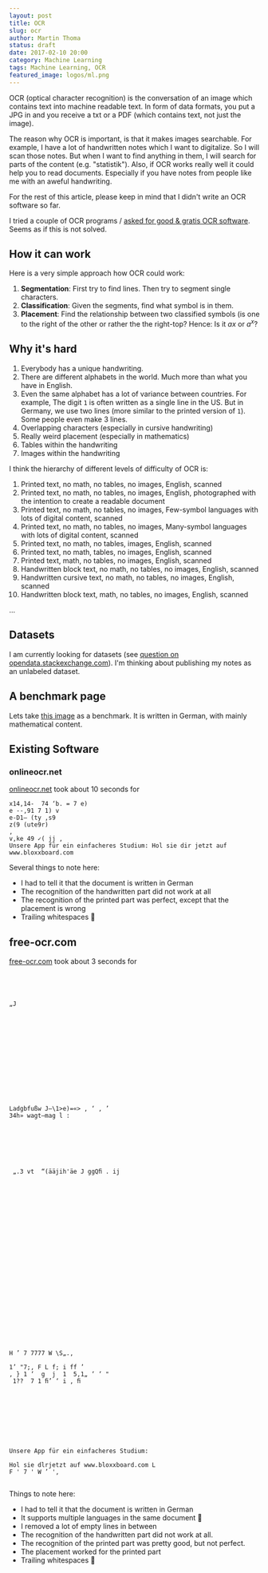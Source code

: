 ```yaml
---
layout: post
title: OCR
slug: ocr
author: Martin Thoma
status: draft
date: 2017-02-10 20:00
category: Machine Learning
tags: Machine Learning, OCR
featured_image: logos/ml.png
---
```

OCR (optical character recognition) is the conversation of an image which
contains text into machine readable text. In form of data formats, you put a
JPG in and you receive a txt or a PDF (which contains text, not just the
image).

The reason why OCR is important, is that it makes images searchable. For
example, I have a lot of handwritten notes which I want to digitalize. So I
will scan those notes. But when I want to find anything in them, I will search
for parts of the content (e.g. "statistik"). Also, if OCR works really well
it could help you to read documents. Especially if you have notes from people
like me with an aweful handwriting.

For the rest of this article, please keep in mind that I didn't write an OCR
software so far.

I tried a couple of OCR programs / [asked for good & gratis OCR software](http://softwarerecs.stackexchange.com/questions/39397/ocr-software-for-linux). Seems as if this is
not solved.


## How it can work

Here is a very simple approach how OCR could work:

1. **Segmentation**: First try to find lines. Then try to segment single
   characters.
2. **Classification**: Given the segments, find what symbol is in them.
3. **Placement**: Find the relationship between two classified symbols (is one
   to the right of the other or rather the the right-top? Hence: Is it $ax$ or
   $a^x$?


## Why it's hard

1. Everybody has a unique handwriting.
2. There are different alphabets in the world. Much more than what you have in
   English.
3. Even the same alphabet has a lot of variance between countries. For example,
   The digit `1` is often written as a single line in the US. But in Germany,
   we use two lines (more similar to the printed version of `1`). Some people
   even make 3 lines.
4. Overlapping characters (especially in cursive handwriting)
5. Really weird placement (especially in mathematics)
6. Tables within the handwriting
7. Images within the handwriting

I think the hierarchy of different levels of difficulty of OCR is:

1. Printed text, no math, no tables, no images, English, scanned
2. Printed text, no math, no tables, no images, English, photographed with the intention to create a readable document
3. Printed text, no math, no tables, no images, Few-symbol languages with lots of digital content, scanned
4. Printed text, no math, no tables, no images, Many-symbol languages with lots of digital content, scanned
5. Printed text, no math, no tables, images, English, scanned
6. Printed text, no math, tables, no images, English, scanned
7. Printed text, math, no tables, no images, English, scanned
8. Handwritten block text, no math, no tables, no images, English, scanned
9. Handwritten cursive text, no math, no tables, no images, English, scanned
10. Handwritten block text, math, no tables, no images, English, scanned

...


## Datasets

I am currently looking for datasets (see [question on opendata.stackexchange.com](http://opendata.stackexchange.com/q/10626/5487)). I'm thinking about publishing my
notes as an unlabeled dataset.


## A benchmark page

Lets take [this image](//martin-thoma.com/images/2017/02/scan-thoma-1-1-statistik.jpg)
as a benchmark. It is written in German, with mainly mathematical content.


## Existing Software

### onlineocr.net

[onlineocr.net](http://www.onlineocr.net/) took about 10 seconds for

```
x14,14-  74 ‘b. = 7 e) 
e --,91 7 1) v 
e-D1— (ty ,s9 
z(9 (ute9r) 
, 
v,ke 49 ✓( jj , 
Unsere App für ein einfacheres Studium: Hol sie dir jetzt auf www.bloxxboard.com 
```

Several things to note here:

* I had to tell it that the document is written in German
* The recognition of the handwritten part did not work at all
* The recognition of the printed part was perfect, except that the placement is
  wrong
* Trailing whitespaces 🙈

## free-ocr.com

[free-ocr.com](http://www.free-ocr.com/de.html) took about 3 seconds for

```
 

 

„J

 

 

 

 


 

 

Ladgbfußw J—\1>e)=«> ‚ ‘ ‚ ’
34h» wagt—mag l :

 



 

 „.3 vt  “(ääjih'äe J ggQﬁ . ij

 

 

 

 

 

 

 

 

 

 



 

H ’ 7 7777 W \S„.‚

1’ "7;, F L f; i ff ’
‚ } 1 ‘  g  j  1  5,1„ ‘ ‘ "
 1??  7 1 ﬁ’ ‘ i ‚ ﬁ 

 

 

 

 

Unsere App für ein einfacheres Studium:

Hol sie dlrjetzt auf www.bloxxboard.com L
F ' 7 ' W ’ '‚


```

Things to note here:

* I had to tell it that the document is written in German
* It supports multiple languages in the same document 🙂
* I removed a lot of empty lines in between
* The recognition of the handwritten part did not work at all.
* The recognition of the printed part was pretty good, but not perfect.
* The placement worked for the printed part
* Trailing whitespaces 🙈